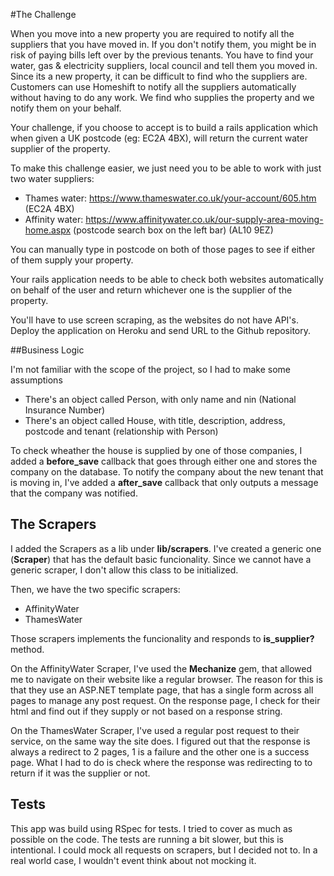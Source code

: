 #The Challenge

When you move into a new property you are required to notify all the suppliers that you have moved in. If you don't notify them, you might be in risk of paying bills left over by the previous tenants. You have to find your water, gas & electricity suppliers, local council and tell them you moved in. Since its a new property, it can be difficult to find who the suppliers are. Customers can use Homeshift to notify all the suppliers automatically without having to do any work. We find who supplies the property and we notify them on your behalf.

Your challenge, if you choose to accept is to build a rails application which when given a UK postcode (eg: EC2A 4BX), will return the current water supplier of the property.

To make this challenge easier, we just need you to be able to work with just two water suppliers:

* Thames water: https://www.thameswater.co.uk/your-account/605.htm (EC2A 4BX)
* Affinity water: https://www.affinitywater.co.uk/our-supply-area-moving-home.aspx (postcode search box on the left bar) (AL10 9EZ)

You can manually type in postcode on both of those pages to see if either of them supply your property.

Your rails application needs to be able to check both websites automatically on behalf of the user and return whichever one is the supplier of the property.

You'll have to use screen scraping, as the websites do not have API's. Deploy the application on Heroku and send URL to the Github repository.

##Business Logic

I'm not familiar with the scope of the project, so I had to make some assumptions

* There's an object called Person, with only name and nin (National Insurance Number)
* There's an object called House, with title, description, address, postcode and tenant (relationship with Person)

To check wheather the house is supplied by one of those companies, I added a **before_save** callback that goes through either one and stores the company on the database. To notify the company about the new tenant that is moving in, I've added a **after_save** callback that only outputs a message that the company was notified.

## The Scrapers

I added the Scrapers as a lib under **lib/scrapers**. I've created a generic one (**Scraper**) that has the default basic funcionality. Since we cannot have a generic scraper, I don't allow this class to be initialized.

Then, we have the two specific scrapers:

* AffinityWater
* ThamesWater

Those scrapers implements the funcionality and responds to **is_supplier?** method.

On the AffinityWater Scraper, I've used the **Mechanize** gem, that allowed me to navigate on their website like a regular browser. The reason for this is that they use an ASP.NET template page, that has a single form across all pages to manage any post request. On the response page, I check for their html and find out if they supply or not based on a response string.

On the ThamesWater Scraper, I've used a regular post request to their service, on the same way the site does. I figured out that the response is always a redirect to 2 pages, 1 is a failure and the other one is a success page. What I had to do is check where the response was redirecting to to return if it was the supplier or not.

## Tests

This app was build using RSpec for tests. I tried to cover as much as possible on the code. The tests are running a bit slower, but this is intentional. I could mock all requests on scrapers, but I decided not to. In a real world case, I wouldn't event think about not mocking it.
